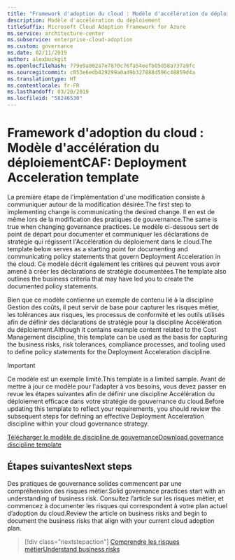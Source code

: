 ```yaml
---
title: "Framework d'adoption du cloud : Modèle d'accélération du déploiement"
description: Modèle d'accélération du déploiement
titleSuffix: Microsoft Cloud Adoption Framework for Azure
ms.service: architecture-center
ms.subservice: enterprise-cloud-adoption
ms.custom: governance
ms.date: 02/11/2019
author: alexbuckgit
ms.openlocfilehash: 779e9a802a7e7870c76fa54eefb05d58a737a9fc
ms.sourcegitcommit: c053e6edb429299a0ad9b327888d596c48859d4a
ms.translationtype: HT
ms.contentlocale: fr-FR
ms.lasthandoff: 03/20/2019
ms.locfileid: "58246530"
---
```

# <a name="caf-deployment-acceleration-template"></a><span data-ttu-id="2788a-103">Framework d'adoption du cloud : Modèle d'accélération du déploiement</span><span class="sxs-lookup"><span data-stu-id="2788a-103">CAF: Deployment Acceleration template</span></span>

<span data-ttu-id="2788a-104">La première étape de l'implémentation d'une modification consiste à communiquer autour de la modification désirée.</span><span class="sxs-lookup"><span data-stu-id="2788a-104">The first step to implementing change is communicating the desired change.</span></span> <span data-ttu-id="2788a-105">Il en est de même lors de la modification des pratiques de gouvernance.</span><span class="sxs-lookup"><span data-stu-id="2788a-105">The same is true when changing governance practices.</span></span> <span data-ttu-id="2788a-106">Le modèle ci-dessous sert de point de départ pour documenter et communiquer les déclarations de stratégie qui régissent l'Accélération du déploiement dans le cloud.</span><span class="sxs-lookup"><span data-stu-id="2788a-106">The template below serves as a starting point for documenting and communicating policy statements that govern Deployment Acceleration in the cloud.</span></span> <span data-ttu-id="2788a-107">Ce modèle décrit également les critères qui peuvent vous avoir amené à créer les déclarations de stratégie documentées.</span><span class="sxs-lookup"><span data-stu-id="2788a-107">The template also outlines the business criteria that may have led you to create the documented policy statements.</span></span>

<span data-ttu-id="2788a-108">Bien que ce modèle contienne un exemple de contenu lié à la discipline Gestion des coûts, il peut servir de base pour capturer les risques métier, les tolérances aux risques, les processus de conformité et les outils utilisés afin de définir des déclarations de stratégie pour la discipline Accélération du déploiement.</span><span class="sxs-lookup"><span data-stu-id="2788a-108">Although it contains example content related to the Cost Management discipline, this template can be used as the basis for capturing the business risks, risk tolerances, compliance processes, and tooling used to define policy statements for the Deployment Acceleration discipline.</span></span>

> [!IMPORTANT]
> <span data-ttu-id="2788a-109">Ce modèle est un exemple limité.</span><span class="sxs-lookup"><span data-stu-id="2788a-109">This template is a limited sample.</span></span> <span data-ttu-id="2788a-110">Avant de mettre à jour ce modèle pour l'adapter à vos besoins, vous devez passer en revue les étapes suivantes afin de définir une discipline Accélération du déploiement efficace dans votre stratégie de gouvernance du cloud.</span><span class="sxs-lookup"><span data-stu-id="2788a-110">Before updating this template to reflect your requirements, you should review the subsequent steps for defining an effective Deployment Acceleration discipline within your cloud governance strategy.</span></span>

<!-- markdownlint-disable MD033 -->

 <span data-ttu-id="2788a-111"><a href="https://archcenter.blob.core.windows.net/cdn/fusion/governance/Governance Discipline Template.docx">Télécharger le modèle de discipline de gouvernance</a></span><span class="sxs-lookup"><span data-stu-id="2788a-111"><a href="https://archcenter.blob.core.windows.net/cdn/fusion/governance/Governance Discipline Template.docx">Download governance discipline template</a></span></span>

<!-- markdownlint-enable MD033 -->

## <a name="next-steps"></a><span data-ttu-id="2788a-112">Étapes suivantes</span><span class="sxs-lookup"><span data-stu-id="2788a-112">Next steps</span></span>

<span data-ttu-id="2788a-113">Des pratiques de gouvernance solides commencent par une compréhension des risques métier.</span><span class="sxs-lookup"><span data-stu-id="2788a-113">Solid governance practices start with an understanding of business risk.</span></span> <span data-ttu-id="2788a-114">Consultez l’article sur les risques métier, et commencez à documenter les risques qui correspondent à votre plan actuel d’adoption du cloud.</span><span class="sxs-lookup"><span data-stu-id="2788a-114">Review the article on business risks and begin to document the business risks that align with your current cloud adoption plan.</span></span>

> [!div class="nextstepaction"]
> [<span data-ttu-id="2788a-115">Comprendre les risques métier</span><span class="sxs-lookup"><span data-stu-id="2788a-115">Understand business risks</span></span>](./business-risks.md)
